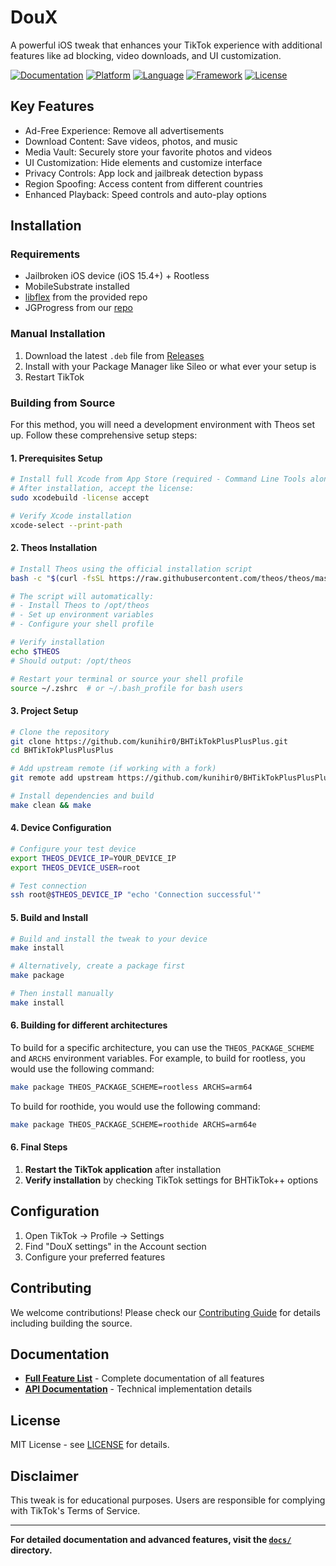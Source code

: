 # DouX

A powerful iOS tweak that enhances your TikTok experience with additional features like ad blocking, video downloads, and UI customization.

[![Documentation](https://img.shields.io/badge/docs-comprehensive-blue.svg)](docs/)
[![Platform](https://img.shields.io/badge/platform-iOS-lightgrey.svg)](https://developer.apple.com/ios/)
[![Language](https://img.shields.io/badge/language-Objective--C-orange.svg)](https://developer.apple.com/library/archive/documentation/Cocoa/Conceptual/ProgrammingWithObjectiveC/Introduction/Introduction.html)
[![Framework](https://img.shields.io/badge/framework-Theos-red.svg)](https://theos.dev/)
[![License](https://img.shields.io/badge/license-MIT-green.svg)](LICENSE)

## Key Features

- Ad-Free Experience: Remove all advertisements
- Download Content: Save videos, photos, and music
- Media Vault: Securely store your favorite photos and videos
- UI Customization: Hide elements and customize interface
- Privacy Controls: App lock and jailbreak detection bypass
- Region Spoofing: Access content from different countries
- Enhanced Playback: Speed controls and auto-play options

## Installation

### Requirements
- Jailbroken iOS device (iOS 15.4+) + Rootless
- MobileSubstrate installed
- [libflex](https://alias20.gitlab.io/apt/) from the provided repo
- JGProgress from our [repo](https://kunihir0.github.io/WattMaster/) 

### Manual Installation
1. Download the latest `.deb` file from [Releases](../../releases)
2. Install with your Package Manager like Sileo or what ever your setup is
3. Restart TikTok

### Building from Source

For this method, you will need a development environment with Theos set up. Follow these comprehensive setup steps:

#### 1. Prerequisites Setup

```bash
# Install full Xcode from App Store (required - Command Line Tools alone are insufficient)
# After installation, accept the license:
sudo xcodebuild -license accept

# Verify Xcode installation
xcode-select --print-path
```

#### 2. Theos Installation

```bash
# Install Theos using the official installation script
bash -c "$(curl -fsSL https://raw.githubusercontent.com/theos/theos/master/bin/install-theos)"

# The script will automatically:
# - Install Theos to /opt/theos
# - Set up environment variables
# - Configure your shell profile

# Verify installation
echo $THEOS
# Should output: /opt/theos

# Restart your terminal or source your shell profile
source ~/.zshrc  # or ~/.bash_profile for bash users
```

#### 3. Project Setup

```bash
# Clone the repository
git clone https://github.com/kunihir0/BHTikTokPlusPlusPlus.git
cd BHTikTokPlusPlusPlus

# Add upstream remote (if working with a fork)
git remote add upstream https://github.com/kunihir0/BHTikTokPlusPlusPlus.git

# Install dependencies and build
make clean && make
```

#### 4. Device Configuration

```bash
# Configure your test device
export THEOS_DEVICE_IP=YOUR_DEVICE_IP
export THEOS_DEVICE_USER=root

# Test connection
ssh root@$THEOS_DEVICE_IP "echo 'Connection successful'"
```

#### 5. Build and Install

```bash
# Build and install the tweak to your device
make install

# Alternatively, create a package first
make package

# Then install manually
make install
```

#### 6. Building for different architectures

To build for a specific architecture, you can use the `THEOS_PACKAGE_SCHEME` and `ARCHS` environment variables. For example, to build for rootless, you would use the following command:

```bash
make package THEOS_PACKAGE_SCHEME=rootless ARCHS=arm64
```

To build for roothide, you would use the following command:

```bash
make package THEOS_PACKAGE_SCHEME=roothide ARCHS=arm64e
```

#### 6. Final Steps

1. **Restart the TikTok application** after installation
2. **Verify installation** by checking TikTok settings for BHTikTok++ options

## Configuration

1. Open TikTok → Profile → Settings
2. Find "DouX settings" in the Account section
3. Configure your preferred features

## Contributing

We welcome contributions! Please check our [Contributing Guide](CONTRIBUTING.md) for details including building the source.

## Documentation

- **[Full Feature List](docs/)** - Complete documentation of all features
- **[API Documentation](docs/core/)** - Technical implementation details

## License

MIT License - see [LICENSE](LICENSE) for details.

## Disclaimer

This tweak is for educational purposes. Users are responsible for complying with TikTok's Terms of Service.

---

**For detailed documentation and advanced features, visit the [`docs/`](docs/) directory.**
